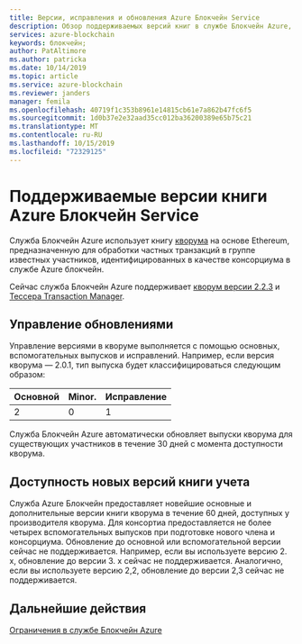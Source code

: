 ```yaml
---
title: Версии, исправления и обновления Azure Блокчейн Service
description: Обзор поддерживаемых версий книг в службе Блокчейн Azure, включая политики исправления систем, управления системой и управляемыми пользователями обновлениями.
services: azure-blockchain
keywords: блокчейн;
author: PatAltimore
ms.author: patricka
ms.date: 10/14/2019
ms.topic: article
ms.service: azure-blockchain
ms.reviewer: janders
manager: femila
ms.openlocfilehash: 40719f1c353b8961e14815cb61e7a862b47fc6f5
ms.sourcegitcommit: 1d0b37e2e32aad35cc012ba36200389e65b75c21
ms.translationtype: MT
ms.contentlocale: ru-RU
ms.lasthandoff: 10/15/2019
ms.locfileid: "72329125"
---
```

# <a name="supported-azure-blockchain-service-ledger-versions"></a>Поддерживаемые версии книги Azure Блокчейн Service

Служба Блокчейн Azure использует книгу [кворума](https://www.goquorum.com/developers) на основе Ethereum, предназначенную для обработки частных транзакций в группе известных участников, идентифицированных в качестве консорциума в службе Azure блокчейн.

Сейчас служба Блокчейн Azure поддерживает [кворум версии 2.2.3](https://github.com/jpmorganchase/quorum/releases/tag/v2.2.3) и [Тессера Transaction Manager](https://github.com/jpmorganchase/tessera).

## <a name="managing-updates-and-upgrades"></a>Управление обновлениями

Управление версиями в кворуме выполняется с помощью основных, вспомогательных выпусков и исправлений. Например, если версия кворума — 2.0.1, тип выпуска будет классифицироваться следующим образом:

|Основной | Minor.  | Исправление  |
| :--- | :----- | :----- |
| 2 | 0 | 1 | 

Служба Блокчейн Azure автоматически обновляет выпуски кворума для существующих участников в течение 30 дней с момента доступности кворума.

## <a name="availability-of-new-ledger-versions"></a>Доступность новых версий книги учета

Служба Azure Блокчейн предоставляет новейшие основные и дополнительные версии книги кворума в течение 60 дней, доступных у производителя кворума. Для консортиа предоставляется не более четырех вспомогательных выпусков при подготовке нового члена и консорциума. Обновление до основной или вспомогательной версии сейчас не поддерживается. Например, если вы используете версию 2. x, обновление до версии 3. x сейчас не поддерживается. Аналогично, если вы используете версию 2,2, обновление до версии 2,3 сейчас не поддерживается.

## <a name="next-steps"></a>Дальнейшие действия

[Ограничения в службе Блокчейн Azure](limits.md)
